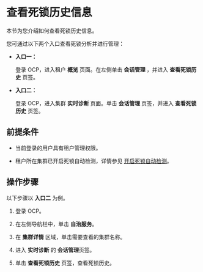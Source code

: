 # 查看死锁历史信息

本节为您介绍如何查看死锁历史信息。

您可通过以下两个入口查看死锁分析并进行管理：

* **入口一：**

    登录 OCP，进入租户 **概览** 页面。在左侧单击 **会话管理** ，并进入 **查看死锁历史** 页签。

* **入口二：**

    登录 OCP，进入集群 **实时诊断** 页面。单击 **会话管理** 页签，并进入 **查看死锁历史** 页签。

## 前提条件

* 当前登录的用户具有租户管理权限。

* 租户所在集群已开启死锁自动检测，详情参见 [开启死锁自动检测](../../600.cluster-functions/300.manage-a-cluster/1000.enable-automatic-deadlock-detection.md)。

## 操作步骤

以下步骤以 **入口二** 为例。

1. 登录 OCP。

2. 在左侧导航栏中，单击 **自治服务**。

3. 在 **集群详情** 区域，单击需要查看的集群名称。

4. 进入 **实时诊断** 的 **会话管理**页签。

5. 单击 **查看死锁历史** 页签，查看死锁历史。